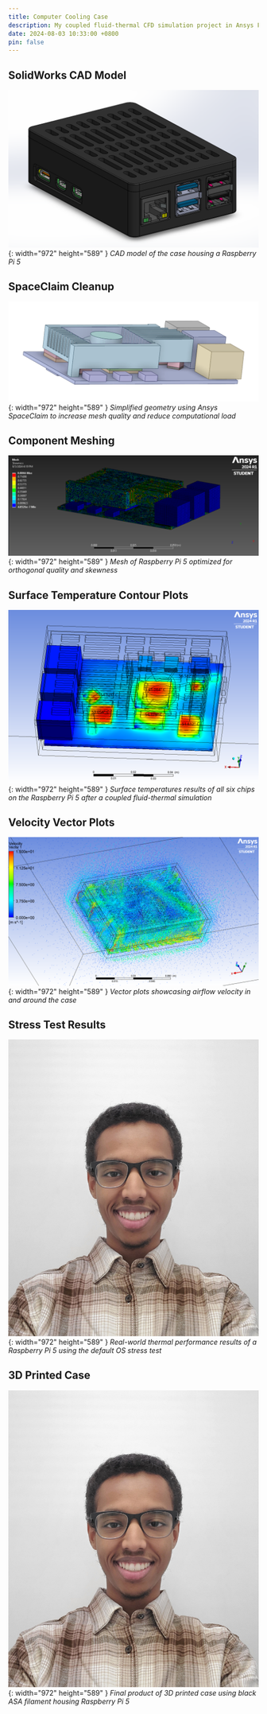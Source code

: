 ```yaml
---
title: Computer Cooling Case
description: My coupled fluid-thermal CFD simulation project in Ansys Fluent
date: 2024-08-03 10:33:00 +0800
pin: false
---
```


## SolidWorks CAD Model

![Desktop View](/assets/img/ComputerImages/CoolingCase.png){: width="972" height="589" }
_CAD model of the case housing a Raspberry Pi 5_

## SpaceClaim Cleanup

![Desktop View](/assets/img/ComputerImages/GeometryCleaning.png){: width="972" height="589" }
_Simplified geometry using Ansys SpaceClaim to increase mesh quality and reduce computational load_

## Component Meshing

![Desktop View](/assets/img/ComputerImages/Meshing.png){: width="972" height="589" }
_Mesh of Raspberry Pi 5 optimized for orthogonal quality and skewness_

## Surface Temperature Contour Plots

![Desktop View](/assets/img/ComputerImages/ThermalImage.png){: width="972" height="589" }
_Surface temperatures results of all six chips on the Raspberry Pi 5 after a coupled fluid-thermal simulation_

## Velocity Vector Plots

![Desktop View](/assets/img/ComputerImages/AirflowImage.png){: width="972" height="589" }
_Vector plots showcasing airflow velocity in and around the case_

## Stress Test Results

![Desktop View](/assets/img/profile_picture.jpg){: width="972" height="589" }
_Real-world thermal performance results of a Raspberry Pi 5 using the default OS stress test_

## 3D Printed Case

![Desktop View](/assets/img/profile_picture.jpg){: width="972" height="589" }
_Final product of 3D printed case using black ASA filament housing Raspberry Pi 5_
